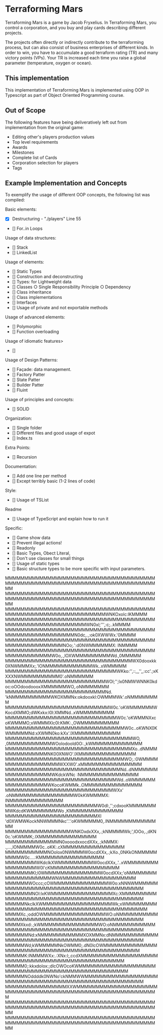 # Terraforming Mars

Terraforming Mars is a game by Jacob Fryxelius. In Terraforming Mars, you control a corporation, and you buy and play cards describing different projects.

The projects often directly or indirectly contribute to the terraforming process, but can also consist of business enterprises of different kinds. In order to win, you have to accumulate a good terraform rating (TR) and many victory
points (VPs). Your TR is increased each time you raise a global parameter (temperature, oxygen or ocean).

## This implementation
This implementation of Terraforming Mars is implemented using OOP in Typescript as part of Object Oriented Programming course.


## Out of Scope
The following features have being deliveratively left out from implementation from the original game:
- Editing other's players production values
- Top level requirements
- Awards
- Milestones
- Complete list of Cards
- Corporation selection for players
- Tags

## Example Implementation and Concepts
To exemplify the usage of different OOP concepts, the following list was compiled:

Basic elements:
- [X] Destructuring - "./players" Line 55
- [] For..in Loops

Usage of data structures:
- [] Stack
- [] LinkedList

Usage of elements:
- [] Static Types
- [] Construction and deconstructing
- [] Types: for Lightweight data
- [] Classes
		○ Single Responsibility Principle
		○ Dependency
- [] Class inheritance
- [] Class implementations
- [] Interfaces
- [] Usage of private and not exportable methods

Usage of advanced elements:
- [] Polymorphic
- [] Function overloading
	

Usage of idiomatic features>
- [] 

Usage of Design Patterns:
- []  Façade: data management.
- [] Factory Patter
- [] State Patter
- [] Builder Patter
- [] Fluint

Usage of principles and concepts:
- [] SOLID

Organization:
- [] Single folder
- [] Different files and good usage of expot
- [] Index.ts

Extra Points:
- [] Recursion

Documentation:
- [] Add one line per method
- [] Except terribly basic (1-2 lines of code)

Style:
- [] Usage of TSList

Readme
- [] Usage of TypeScript and explain how to run it

Specific:
- []  Game show data
- [] Prevent illegal actions!
- [] Readonly
- [] Basic Types, Obect Literal, 
- [] Don't use classes for small things
- [] Usage of static types
- [] Basic structure types to be more specific with input parameters.

MMMMMMMMMMMMMMMMMMMMMMMMMMMMMMMMMMMMMMMMMMMMMMMMMMMMMMMMMMMMMMMMMMMMMMMMMMMMMMMM
MMMMMMMMMMMMMMMMMMMMMMMMMMMMMMMMMMMMMMMMMMMMMMMMMMMMMMMMMMMMMMMMMMMMMMMMMMMMMMMM
MMMMMMMMMMMMMMMMMMMMMMMMMMMMMMMMMMMMMMMMMMMMMMMMMMMMMMMMMMMMMMMMMWNKOxolc:lKMMMM
MMMMMMMMMMMMMMMMMMMMMMMMMMMMMMMMMMMMMMMMMMMMMMMMMMMMMMMMMMMMWN0xl;''',:c;..kMMMM
MMMMMMMMMMMMMMMMMMMMMMMMMMMMMMMMMMMMMMMMMMMMMMMMMMMMMMMMMN0dc,.,:ok0XWWWx.'0MMMM
MMMMMMMMMMMMMMMMMMMMMMMMMMMMMMMMMMMMMMMMMMMMMMMMMMMMMMNOo;.':d0NWMMMMMMX: lNMMMM
MMMMMMMMMMMMMMMMMMMMMMMMMMMMMMMMMMMMMMMMMMMMMMMMMMMW0o,.,lOXWMMMMMMMMMWd.,0MMMMM
MMMMMMMMMMMMMMMMMMMMMMMMMMMMMMMMMWX0dooxkk0XNWMMMXx;.'lONMMMMMMMMMMMMWk..xWMMMMM
MMMMMMMMMMMMMMMMMMMMMMMMMMMMMWKko:'',::,,,'',,:cc'.;xKXXXNWMMMMMMMMMM0'.oNMMMMMM
MMMMMMMMMMMMMMMMMMMMMMMMMMWOl;'';lx0NMWWNNK0kdoc:oOOdoodoooxXMMMMMMWO,.oNMMMMMMM
MMMMMMMMMMMMMMMMMMMMMMMMMMNd. 'kNMMMMMMMMMMWKOXMMNx:okdooxkl:OWMMMWk'.oNMMMMMMMM
MMMMMMMMMMMMMMMMMMMMMMMMMMMW0c.'oKWMMMMMMWKocdXMMO;dWKxkx:l0l:XMMNd..xWMMMMMMMMM
MMMMMMMMMMMMMMMMMMMMMMMMMMMMMW0c.'oKWMMNXxcoKWMMMO;xWMMMXlc0l:KMK:.,OWMMMMMMMMMM
MMMMMMMMMMMMMMMMMMMMMMMMMMMMMMMW0c..oKWNX0KWMMMMMNd:xXWMN0ko:kXx'.lXMMMMMMMMMMMM
MMMMMMMMMMMMMMMMMMMMMMMMMMMMMMMMMWO, ,0MMMMMMMMMMMWOolodoold0O:.,kWMMMMMMMMMMMMM
MMMMMMMMMMMMMMMMMMMMMMMMMMMMMMMMMXo..dNMMMMMMMMMMMMMMNK00XNWO'.lXMMMMMMMMMMMMMMM
MMMMMMMMMMMMMMMMMMMMMMMMMMMMMMMWO;.:0WMMMMMMMMMMMMMMMMMMWXXW0'.xMMMMMMMMMMMMMMMM
MMMMMMMMMMMMMMMMMMMMMMMMMMMMMMNd..dNMMMMMMMMMMMMMMMMMMWKdckWNc :NMMMMMMMMMMMMMMM
MMMMMMMMMMMMMMMMMMMMMMMMMMMMMWd..oWMMMMMMMMMMMMMMMMMWKocoKWMMk..OMMMMMMMMMMMMMMM
MMMMMMMMMMMMMMMMMMMMMMMMMMMMWXx' .oNMMMMMMMMMMMMMMMMW0kKWMMMMX: lNMMMMMMMMMMMMMM
MMMMMMMMMMMMMMMMMMMMMMMMW0dl:,'';cdxooKMMMMMMMMWKdcdKWMMMMMMMWo ,KMMMMMMMMMMMMMM
MMMMMMMMMMMMMMMMMMMMMMMMXl  'd0XWMWKockNNWMMMNkc'.'.'oKWMMMMM0,.lNMMMMMMMMMMMMMM
MMMMMMMMMMMMMMMMMWNKOxdxXXx,.;kNMMMMWk;',lOOo,.,dKN0c.'oKWMMK;.lXMMMMMMMMMMMMMMM
MMMMMMMMMMMMMMN0xooodxxocdXXx,.;kNMMX: .,...,lONMMMMW0c..oKK:.cXMMMMMMMMMMMMMMMM
MMMMMMMMMMMNOolox0NWMMMW0ocdXXx,.;kXo.,0NKkONMMMMMMMMMW0c....:KMMMMMMMMMMMMMMMMM
MMMMMMMMWKdclkXWMMMMMMMMMW0ocdXXx,.'..xWMMMMMMMMMMMMMMMMW0l'cKMMMMMMMMMMMMMMMMMM
MMMMMMMKl;l0WMMMMMMMMMMMMMMW0ocdXXx;'oNMMMMMMMMMMMMMMMMMMMWNWMMMMMMMMMMMMMMMMMMM
MMMMMMWOccc;cOWMMMMMMMMMMMMMMW0o:xNNNWMMMMMMMMMMMMMMMMMMMMMMMMMMMMMMMMMMMMMMMMMM
MMMMMMMNOl:lxKWMMMMMMMMMMMMMMMMXc:XMMMMMMMMMMMMMMMMMMMMMMMMMMMMMMMMMMMMMMMMMMMMM
MMMMMNkclkXWMMMMMMMMMMMMMMMMMMWk;xWMMMMMMMMMMMMMMMMMMMMMMMMMMMMMMMMMMMMMMMMMMMMM
MMMMXc.;oddOWMMMMMMMMMMMMMMMMWO:oNMMMMMMMMMMMMMMMMMMMMMMMMMMMMMMMMMMMMMMMMMMMMMM
MMMMXkxd:.;kWMMMMMMMMMMMMMMMWO:oNMMMMMMMMMMMMMMMMMMMMMMMMMMMMMMMMMMMMMMMMMMMMMMM
MMMMMMNd:xNMMMMMMMMMMMXOXMMNx:dNMMMMMMMMMMMMMMMMMMMMMMMMMMMMMMMMMMMMMMMMMMMMMMMM
MMMMMWd;kWMMMMMNkOWMM0;.dN0lcOWMMMMMMMMMMMMMMMMMMMMMMMMMMMMMMMMMMMMMMMMMMMMMMMMM
MMMMMK:lNMMMWXx:.:XNx:l;,ccdXMMMMMMMMMMMMMMMMMMMMMMMMMMMMMMMMMMMMMMMMMMMMMMMMMMM
MMMMM0;:kkxdolox:;dlcOWOcoKWMMMMMMMMMMMMMMMMMMMMMMMMMMMMMMMMMMMMMMMMMMMMMMMMMMMM
MMMMMNOddddk0NWNo'ckNMMWWMMMMMMMMMMMMMMMMMMMMMMMMMMMMMMMMMMMMMMMMMMMMMMMMMMMMMMM
MMMMMMMMMMMMMMMMXXWMMMMMMMMMMMMMMMMMMMMMMMMMMMMMMMMMMMMMMMMMMMMMMMMMMMMMMMMMMMMM
MMMMMMMMMMMMMMMMMMMMMMMMMMMMMMMMMMMMMMMMMMMMMMMMMMMMMMMMMMMMMMMMMMMMMMMMMMMMMMMM
MMMMMMMMMMMMMMMMMMMMMMMMMMMMMMMMMMMMMMMMMMMMMMMMMMMMMMMMMMMMMMMMMMMMMMMMMMMMMMMM